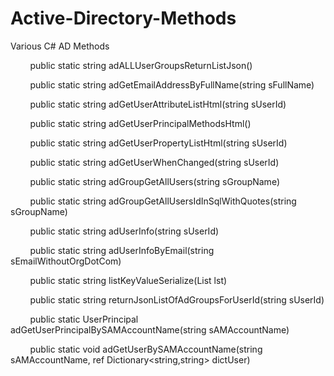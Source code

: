 # Active-Directory-Methods
Various C# AD Methods



        public static string adALLUserGroupsReturnListJson()

        public static string adGetEmailAddressByFullName(string sFullName)

        public static string adGetUserAttributeListHtml(string sUserId)

        public static string adGetUserPrincipalMethodsHtml()

        public static string adGetUserPropertyListHtml(string sUserId)

        public static string adGetUserWhenChanged(string sUserId)

        public static string adGroupGetAllUsers(string sGroupName)

        public static string adGroupGetAllUsersIdInSqlWithQuotes(string sGroupName)

        public static string adUserInfo(string sUserId)

        public static string adUserInfoByEmail(string sEmailWithoutOrgDotCom)

        public static string listKeyValueSerialize(List<KeyValue> lst)

        public static string returnJsonListOfAdGroupsForUserId(string sUserId)

        public static UserPrincipal adGetUserPrincipalBySAMAccountName(string sAMAccountName)

        public static void adGetUserBySAMAccountName(string sAMAccountName, ref Dictionary<string,string> dictUser)

